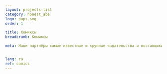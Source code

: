 ```yaml
---
layout: projects-list
category: honest_abe
logo: pups.svg
order: 1

title: Комиксы
breadcrumb: Комиксы

meta: Наши партнёры самые известные и крупные издательства и поставщики товаров.


lang: ru
ref: comics
---
```


